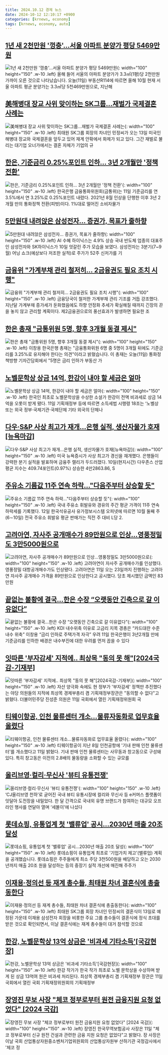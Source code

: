 ```yaml
---
title: 2024.10.12 경제 뉴스
date: 2024-10-12 12:10:17 +0900
categories: [krnews, economy]
tags: [krnews, economy, auto]
---
```

## [1년 새 2천만원 '껑충'…서울 아파트 분양가 평당 5469만원](https://n.news.naver.com/mnews/article/374/0000405345)

![1년 새 2천만원 '껑충'…서울 아파트 분양가 평당 5469만원](https://mimgnews.pstatic.net/image/origin/374/2024/10/11/405345.jpg?type=nf220_150){: width="100" height="150" .w-10 .left}
올해 들어 서울의 아파트 분양가가 3.3㎡(1평)당 2천만원 가까이 오른 것으로 나타났습니다. 오늘(11일) 부동산R114에 따르면 올해 10월 현재 서울 아파트 평균 분양가는 3.3㎡당 5천469만원으로, 지난해

## [美해병대 장교 사위 맞이하는 SK그룹…재벌가 국제결혼 사례는](https://n.news.naver.com/mnews/article/001/0014978862)

![美해병대 장교 사위 맞이하는 SK그룹…재벌가 국제결혼 사례는](https://mimgnews.pstatic.net/image/origin/001/2024/10/12/14978862.jpg?type=nf220_150){: width="100" height="150" .w-10 .left}
최태원 SK그룹 회장의 차녀인 민정씨가 오는 13일 미국인 해병대 장교와 국제결혼을 앞두고 있어 재계 안팎에서 화제가 되고 있다. 그간 재벌로 불리는 대기업 오너가에서는 결혼 자체가 기업의 규

## [한은, 기준금리 0.25%포인트 인하... 3년 2개월만 '정책 전환'](https://n.news.naver.com/mnews/article/469/0000827265)

![한은, 기준금리 0.25%포인트 인하... 3년 2개월만 '정책 전환'](https://mimgnews.pstatic.net/image/origin/469/2024/10/11/827265.jpg?type=nf220_150){: width="100" height="150" .w-10 .left}
한국은행 금융통화위원회(금통위)는 11일 기준금리를 연 3.5%에서 연 3.25%로 0.25%포인트 내렸다. 2021년 8월 인상을 단행한 이후 3년 2개월 만의 통화정책 전환(피벗)이다. 1%대로 떨어진 소비자물가

## [5만원대 내려앉은 삼성전자… 증권가, 목표가 줄하향](https://n.news.naver.com/mnews/article/023/0003863378)

![5만원대 내려앉은 삼성전자… 증권가, 목표가 줄하향](https://mimgnews.pstatic.net/image/origin/023/2024/10/11/3863378.jpg?type=nf220_150){: width="100" height="150" .w-10 .left}
AI 수혜 하이닉스는 4.9% 상승 국내 반도체 업종의 대표주인 삼성전자와 SK하이닉스가 10일 엇갈린 주가 모습을 보였다. 삼성전자는 3분기(7~9월) 어닝 쇼크(예상보다 저조한 실적)로 주가가 52주 신저가를 기

## [금융위 "가계부채 관리 철저히… 2금융권도 필요 조치 시행"](https://n.news.naver.com/mnews/article/008/0005099474)

![금융위 "가계부채 관리 철저히… 2금융권도 필요 조치 시행"](https://mimgnews.pstatic.net/image/origin/008/2024/10/11/5099474.jpg?type=nf220_150){: width="100" height="150" .w-10 .left}
금융당국이 철저한 가계부채 관리 기조를 거듭 강조했다. 지난달 가계부채 증가세가 둔화했음에도 하향 안정화 추세가 확실해질 때까지 긴장의 끈을 놓지 않고 관리할 계획이다. 제2금융권으로의 풍선효과가 발생하면 필요한 조

## [한은 총재 "금통위원 5명, 향후 3개월 동결 제시"](https://n.news.naver.com/mnews/article/422/0000686608)

![한은 총재 "금통위원 5명, 향후 3개월 동결 제시"](https://mimgnews.pstatic.net/image/origin/422/2024/10/11/686608.jpg?type=nf220_150){: width="100" height="150" .w-10 .left}
이창용 한국은행 총재는 "금융통화위원 6명 중 5명이 3개월 뒤에도 기준금리를 3.25%로 유지해야 한다는 의견"이라고 밝혔습니다. 이 총재는 오늘(11일) 통화정책방향 기자간담회에서 "5명은 금리 인하가 부동산 가

## [노벨문학상 상금 14억, 한강이 내야 할 세금은 얼마](https://n.news.naver.com/mnews/article/005/0001730604)

![노벨문학상 상금 14억, 한강이 내야 할 세금은 얼마](https://mimgnews.pstatic.net/image/origin/005/2024/10/11/1730604.jpg?type=nf220_150){: width="100" height="150" .w-10 .left}
한국인 최초로 노벨문학상을 수상한 소설가 한강이 전액 비과세로 상금 14억을 오롯이 받게 됐다. 11일 기획재정부 등에 따르면 소득세법 시행령 18조는 ‘노벨상 또는 외국 정부·국제기관·국제단체 기타 외국의 단체나

## [다우·S&P 사상 최고가 재개…은행 실적, 생산자물가 호재[뉴욕마감]](https://n.news.naver.com/mnews/article/421/0007839271)

![다우·S&P 사상 최고가 재개…은행 실적, 생산자물가 호재[뉴욕마감]](https://mimgnews.pstatic.net/image/origin/421/2024/10/12/7839271.jpg?type=nf220_150){: width="100" height="150" .w-10 .left}
미국 뉴욕증시가 사상 최고가 경신을 재개했다. 은행들이 강력한 분기 실적을 발표하며 금융주 랠리가 두드러졌다. 10일(현지시간) 다우존스 산업 평균 지수는 409.74포인트(0.97%) 상승한 4만2863.86, S

## [주유소 기름값 11주 연속 하락…"다음주부터 상승할 듯"](https://n.news.naver.com/mnews/article/654/0000089657)

![주유소 기름값 11주 연속 하락…"다음주부터 상승할 듯"](https://mimgnews.pstatic.net/image/origin/654/2024/10/12/89657.jpg?type=nf220_150){: width="100" height="150" .w-10 .left}
국내 주유소 휘발유와 경유의 주간 평균 가격이 11주 연속 하락세를 기록했다. 12일 한국석유공사 유가정보시스템 오피넷에 따르면 10월 둘째 주(6∼10일) 전국 주유소 휘발유 평균 판매가는 직전 주 대비 L당 2.

## [고려아연, 자사주 공개매수가 89만원으로 인상…영풍정밀도 3만5000원으로](https://n.news.naver.com/mnews/article/030/0003246456)

![고려아연, 자사주 공개매수가 89만원으로 인상…영풍정밀도 3만5000원으로](https://mimgnews.pstatic.net/image/origin/030/2024/10/11/3246456.jpg?type=nf220_150){: width="100" height="150" .w-10 .left}
고려아연이 자사주 공개매수가를 인상했다. 영풍정밀 대항공개매수가도 인상됐다. 고려아연은 11일 오는 23일까지 진행하는 고려아연 자사주 공개매수 가격을 89만원으로 인상한다고 공시했다. 당초 제시했던 금액인 83만원

## [끝없는 불황에 결국…한은 수장 “오랫동안 긴축으로 갈 이유없다”](https://n.news.naver.com/mnews/article/009/0005377937)

![끝없는 불황에 결국…한은 수장 “오랫동안 긴축으로 갈 이유없다”](https://mimgnews.pstatic.net/image/origin/009/2024/10/11/5377937.jpg?type=nf220_150){: width="100" height="150" .w-10 .left}
KDI 내수위축 이유로 고금리 지목 경총은 “카드대란 수준 내수 위축” 이창용 “금리 인하로 주택가격 자극” 우려 11일 한국은행이 3년2개월 만에 기준금리를 인하한 배경은 내수부진에 대한 우려를 먼저 꼽을 수 있다

## [잇따른 '부자감세' 지적에.. 최상목 "동의 못 해"[2024국감-기재부]](https://n.news.naver.com/mnews/article/123/0002344165)

![잇따른 '부자감세' 지적에.. 최상목 "동의 못 해"[2024국감-기재부]](https://mimgnews.pstatic.net/image/origin/123/2024/10/11/2344165.jpg?type=nf220_150){: width="100" height="150" .w-10 .left}
자산 양극화 속에도 현 정부가 '부자감세' 정책만 추진했다는 야당 의원들의 지적에 최상목 경제부총리 겸 기획재정부장관은 "동의할 수 없다"고 밝혔다. 더불어민주당 진성준 의원은 11일 국회에서 열린 기획재정위원회 국

## [티웨이항공, 인천 물류센터 개소…물류자동화로 업무효율 올렸다](https://n.news.naver.com/mnews/article/011/0004401648)

![티웨이항공, 인천 물류센터 개소…물류자동화로 업무효율 올렸다](https://mimgnews.pstatic.net/image/origin/011/2024/10/11/4401648.jpg?type=nf220_150){: width="100" height="150" .w-10 .left}
티웨이항공이 지난 8일 인천공항에 '기내 판매 인천 물류센터'를 개소했다고 11일 밝혔다. 기내 판매 인천 물류센터는 사무동과 창고동으로 구성돼 있다. 특히 창고동은 이전의 2.8배의 물동량을 소화할 수 있는 규모를

## [올리브영·컬리·무신사 '뷰티 유통전쟁'](https://n.news.naver.com/mnews/article/015/0005043046)

![올리브영·컬리·무신사 '뷰티 유통전쟁'](https://mimgnews.pstatic.net/image/origin/015/2024/10/11/5043046.jpg?type=nf220_150){: width="100" height="150" .w-10 .left}
‘CJ올리브영 천하’로 굳어진 국내 뷰티 유통시장에 컬리와 무신사 등 e커머스 플랫폼이 잇달아 도전장을 내밀었다. 한 달 간격으로 국내외 유명 브랜드가 참여하는 대규모 오프라인 행사를 연달아 열며 ‘세몰이’에 나섰다

## [롯데쇼핑, 유통업계 첫 '밸류업' 공시…2030년 매출 20조 달성](https://n.news.naver.com/mnews/article/055/0001196515)

![롯데쇼핑, 유통업계 첫 '밸류업' 공시…2030년 매출 20조 달성](https://mimgnews.pstatic.net/image/origin/055/2024/10/11/1196515.jpg?type=nf220_150){: width="100" height="150" .w-10 .left}
롯데쇼핑이 유통업계 최초로 '기업가치 제고'(밸류업) 계획을 공개했습니다. 롯데쇼핑은 주주들에게 최소 주당 3천500원을 배당하고 오는 2030년까지 매출 20조 원을 달성하는 등의 중장기 실적 개선에 매진해 주주가

## [이재용·정의선 등 재계 총수들, 최태원 차녀 결혼식에 총출동한다](https://n.news.naver.com/mnews/article/243/0000066036)

![이재용·정의선 등 재계 총수들, 최태원 차녀 결혼식에 총출동한다](https://mimgnews.pstatic.net/image/origin/243/2024/10/12/66036.jpg?type=nf220_150){: width="100" height="150" .w-10 .left}
최태원 SK그룹 회장 차녀인 민정씨의 결혼식이 13일로 예정된 가운데 이재용 삼성전자 회장을 비롯한 주요 그룹 총수들이 결혼식에 정식 초대를 받은 것으로 확인되면서, 이날 결혼식에는 재계 총수들이 대거 참석할 것으로

## [한강, 노벨문학상 13억 상금은 '비과세 기타소득'[국감현장]](https://n.news.naver.com/mnews/article/421/0007837651)

![한강, 노벨문학상 13억 상금은 '비과세 기타소득'[국감현장]](https://mimgnews.pstatic.net/image/origin/421/2024/10/11/7837651.jpg?type=nf220_150){: width="100" height="150" .w-10 .left}
한강 작가가 한국 작가 최초로 노벨 문학상을 수상하며 받게 된 상금 13억여 원은 비과세 처리된다. 최상목 경제부총리 겸 기획재정부 장관은 11일 국회에서 열린 국회 기획재정위원회의 기획재정부

## [장영진 무보 사장 "체코 정부로부터 원전 금융지원 요청 없었다" [2024 국감]](https://n.news.naver.com/mnews/article/119/0002880478)

![장영진 무보 사장 "체코 정부로부터 원전 금융지원 요청 없었다" [2024 국감]](https://mimgnews.pstatic.net/image/origin/119/2024/10/11/2880478.jpg?type=nf220_150){: width="100" height="150" .w-10 .left}
장영진 한국무역보험공사 사장은 11일 "체코 정부로부터 신규 원전 건설과 관련한 금융 지원 요청은 없었다"고 밝혔다. 장 사장은 이날 국회 산업통상자원중소벤처기업위원회의 산업통상자원부 산하기관 국정감사에서 '체코 정

